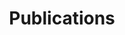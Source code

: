 ---
title: Publications
redirect_to: https://scholar.google.ca/citations?user=0nR1pwEAAAAJ&hl=en
menu: true
order: 4
---